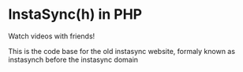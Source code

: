 InstaSync(h) in PHP
==========

Watch videos with friends!

This is the code base for the old instasync website, formaly known as instasynch before the instasync domain
